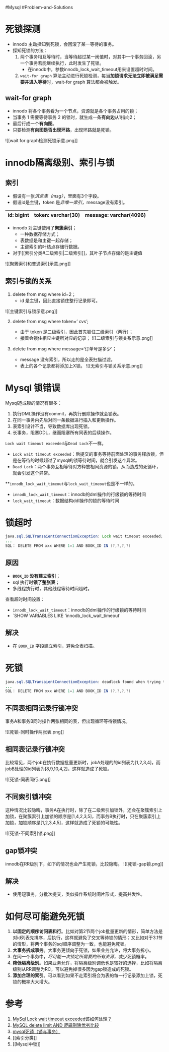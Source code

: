 #Mysql #Problem-and-Solutions 

# 死锁探测
- innodb 主动探知到死锁，会回滚了某一等待的事务。
- 探知死锁的方法：
	1. 两个事务相互等待时，当等待超过某一阀值时，对其中一个事务回滚，另一个事务若能继续执行，此时发生了死锁。
		- 在innodb中，参数innodb_lock_wait_timeout用来设置超时时间。
	2. `wait-for graph` 算法主动进行死锁检测，每当**加锁请求无法立即被满足需要并进入等待**时，wait-for graph 算法都会被触发。

## wait-for graph
 - innodb 将各个事务看为一个节点，资源就是各个事务占用的锁；
 - 当事务 1 需要等待事务 2 的锁时，就生成一条**有向边**从1指向2；
 - 最后行成一个**有向图**。
 - 只要检测**有向图是否出现环路**，出现环路就是死锁。
 
![[wait for graph检测死锁示意.png]]

# innodb隔离级别、索引与锁
## 索引
- 假设有一张*消息表（msg）*，里面有3个字段。
- 假设id是主键，token 是*非唯一索引*，message没有索引。

| id: bigint | token: varchar(30) | message: varchar(4096) |
| ---------- | ------------------ | ---------------------- |

- innodb 对主键使用了**聚簇索引**；
	- 一种数据存储方式；
	- 表数据是和主键一起存储；
	- 主键索引的叶结点存储行数据。
- 对于[[索引分类#二级索引|二级索引]]，其叶子节点存储的是主键值

![[聚簇索引和普通索引示意.png]]

## 索引与锁的关系

1. delete from msg where id=2；
	- id 是主键，因此直接锁住整行记录即可。

![[主键索引与锁示意.png]]

2. delete from msg where token=’ cvs’;
	- 由于 token 是二级索引，因此首先锁住二级索引（两行）；
	- 接着会锁住相应主键所对应的记录；
![[二级索引与锁关系示意.png]]

3. delete from msg where message=‘订单号是多少’；
	- message 没有索引，所以走的是全表扫描过滤。
	- 表上的各个记录都将添加上X锁。
![[无索引与锁关系示意.png]]



# Mysql 锁错误
Mysql造成锁的情况有很多：

1.  执行DML操作没有commit，再执行删除操作就会锁表。
2.  在同一事务内先后对同一条数据进行插入和更新操作。
3.  表索引设计不当，导致数据库出现死锁。
4.  长事务，阻塞DDL，继而阻塞所有同表的后续操作。

`Lock wait timeout exceeded`与`Dead Lock`不一样。

-   `Lock wait timeout exceeded`：后提交的事务等待前面处理的事务释放锁，但是在等待的时候超过了mysql的锁等待时间，就会引发这个异常。
-   `Dead Lock`：两个事务互相等待对方释放相同资源的锁，从而造成的死循环，就会引发这个异常。


**`innodb_lock_wait_timeout`与`lock_wait_timeout`也是不一样的。

-   `innodb_lock_wait_timeout`：innodb的dml操作的行级锁的等待时间
-   `lock_wait_timeout`：数据结构ddl操作的锁的等待时间


# 锁超时
```java
java.sql.SQLTransaientConnectionException: Lock wait timeout exceeded;
...
SQL： DELETE FROM xxx WHERE 1=1 AND BOOK_ID IN (?,?,?,?)
```

## 原因
- **`BOOK_ID` 没有建立索引**；
- sql 执行时**锁了整张表**；
- 多线程执行时，其他线程等待时间超时。

查看超时时间设置：
-  `innodb_lock_wait_timeout`：innodb的dml操作的行级锁的等待时间
-  `SHOW VARIABLES LIKE 'innodb_lock_wait_timeout'

## 解决
- 在 `BOOK_ID` 字段建立索引，避免全表扫描。


# 死锁

```java
java.sql.SQLTransaientConnectionException: deadlock found when trying to get lock;
...
SQL： DELETE FROM xxx WHERE 1=1 AND BOOK_ID IN (?,?,?,?)
```

## 不同表相同记录行锁冲突

事务A和事务B同时操作两张相同的表，但出现循环等待锁情况。

![[死锁-同时操作两张表.png]]


## 相同表记录行锁冲突
比较常见，两个job在执行数据批量更新时，jobA处理的的id列表为[1,2,3,4]，而 jobB处理的id列表为[8,9,10,4,2]，这样就造成了死锁。

![[死锁-同表同行.png]]

## 不同索引锁冲突
这种情况比较隐晦，事务A在执行时，除了在二级索引加锁外，还会在聚簇索引上加锁，在聚簇索引上加锁的顺序是[1,4,2,3,5]，而事务B执行时，只在聚簇索引上加锁，加锁顺序是[1,2,3,4,5]，这样就造成了死锁的可能性。

![[死锁-不同索引锁.png]]

## gap锁冲突
innodb在RR级别下，如下的情况也会产生死锁，比较隐晦。
![[死锁-gap锁.png]]


## 解决
- 使用短事务，分批次提交，类似操作系统时间片形式，提高并发性。


# 如何尽可能避免死锁

1. **以固定的顺序访问表和行**。比如对第2节两个job批量更新的情形，简单方法是对id列表先排序，后执行，这样就避免了交叉等待锁的情形；又比如对于3.1节的情形，将两个事务的sql顺序调整为一致，也能避免死锁。
2. **大事务拆成事务**。大事务更倾向于死锁，如果业务允许，将大事务拆小。
3. 在同一个事务中，*尽可能一次锁定所需要的所有资源*，减少死锁概率。
4. **降低隔离级别**。如果业务允许，将隔离级别调低也是较好的选择，比如将隔离级别从RR调整为RC，可以避免掉很多因为gap锁造成的死锁。
5. **添加合理的索引**。可以看到如果不走索引将会为表的每一行记录添加上锁，死锁的概率大大增大。

# 参考
1. [MySql Lock wait timeout exceeded该如何处理？](https://ningyu1.github.io/site/post/75-mysql-lock-wait-timeout-exceeded/)
2. [MySQL delete limit AND 逻辑删除优劣比较](https://blog.csdn.net/qq_21454973/article/details/109162528)
3. [mysql死锁（锁与事务）](https://www.cnblogs.com/111testing/p/11371236.html)
4. [[索引分类]]
5. [[Mysql中锁]]